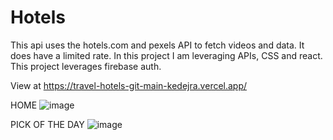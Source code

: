 # Hotels
This api uses the hotels.com and pexels API to fetch videos and data. It does have a limited rate.
In this project I am leveraging APIs, CSS and react. 
This project leverages firebase auth.

View at https://travel-hotels-git-main-kedejra.vercel.app/

HOME 
![image](https://user-images.githubusercontent.com/65740624/232663768-7b8b905d-8ad8-401e-b643-884045dfbc31.png)

PICK OF THE DAY
![image](https://user-images.githubusercontent.com/65740624/232664106-d0416339-0aa8-47b8-8dfb-bb2fdc331848.png)
